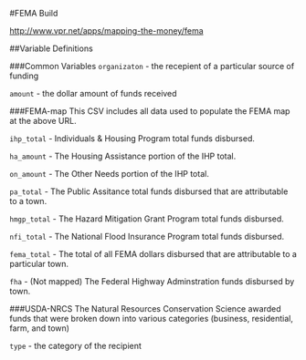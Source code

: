 #FEMA Build

http://www.vpr.net/apps/mapping-the-money/fema

##Variable Definitions

###Common Variables
`organizaton` - the recepient of a particular source of funding

`amount` - the dollar amount of funds received

###FEMA-map
This CSV includes all data used to populate the FEMA map at the above URL.

`ihp_total` - Individuals & Housing Program total funds disbursed. 

`ha_amount` - The Housing Assistance portion of the IHP total.

`on_amount` - The Other Needs portion of the IHP total.

`pa_total` - The Public Assitance total funds disbursed that are attributable to a town.

`hmgp_total` - The Hazard Mitigation Grant Program total funds disbursed.

`nfi_total` - The National Flood Insurance Program total funds disbursed.

`fema_total` - The total of all FEMA dollars disbursed that are attributable to a particular town.

`fha` - (Not mapped) The Federal Highway Adminstration funds disbursed by town.

###USDA-NRCS
The Natural Resources Conservation Science awarded funds that were broken down into various categories (business, residential, farm, and town)

`type` - the category of the recipient
